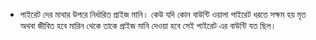- পাইরেট দের মাথার উপরে নির্ধারিত প্রাইজ মানি। কেউ যদি কোন বাউন্টি ওয়ালা পাইরেট ধরতে সক্ষম হয় মৃত অথবা জীবিত হবে মারিন থেকে তাকে প্রাইজ মানি দেওয়া হবে সেই পাইরেট এর বাউন্টি যত ছিল।